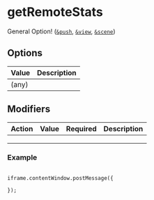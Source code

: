 # getRemoteStats

General Option! ([`&push`](../../source-settings/push.md), [`&view`](../../advanced-settings/view-parameters/view.md), [`&scene`](../../advanced-settings/view-parameters/scene.md))

## Options

| Value | Description |
| ----- | ----------- |
| (any) |             |

## Modifiers

| Action | Value | Required | Description |
| ------ | ----- | -------- | ----------- |
|        |       |          |             |
|        |       |          |             |
|        |       |          |             |

### Example

```

iframe.contentWindow.postMessage({ 

});
```
